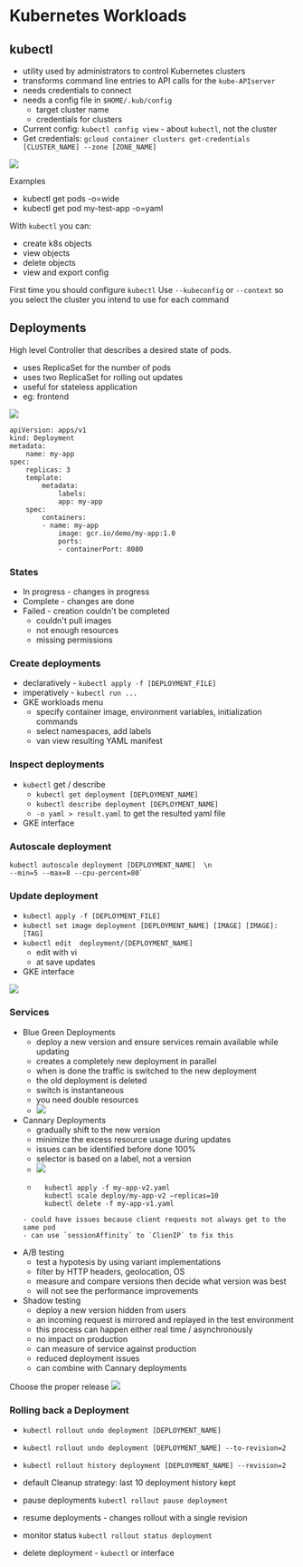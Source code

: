 # Kubernetes Workloads

## kubectl

- utility used by administrators to control Kubernetes clusters
- transforms command line entries to API calls for the `kube-APIserver`
- needs credentials to connect
- needs a config file in `$HOME/.kub/config`
    - target cluster name
    - credentials for clusters
- Current config: `kubectl config view` - about `kubectl`, not the cluster
- Get credentials: `gcloud container clusters get-credentials [CLUSTER_NAME] --zone [ZONE_NAME]`

![](media/kubectl_structure.png)

Examples
- kubectl get pods -o=wide
- kubectl get pod my-test-app -o=yaml

With `kubectl` you can:
- create k8s objects
- view objects
- delete objects
- view and export config

First time you should configure `kubectl`
Use `--kubeconfig` or `--context` so you select the cluster you intend to use for each command

## Deployments
High level Controller that describes a desired state of pods.
- uses ReplicaSet for the number of pods
- uses two ReplicaSet for rolling out updates
- useful for stateless application
- eg: frontend

![](media/deployment.png)

```
apiVersion: apps/v1
kind: Deployment
metadata:
    name: my-app
spec:
    replicas: 3
    template:
        metadata:
            labels:
            app: my-app
    spec:
        containers:
        - name: my-app
            image: gcr.io/demo/my-app:1.0
            ports:
            - containerPort: 8080
```

### States
- In progress - changes in progress
- Complete - changes are done
- Failed - creation couldn't be completed
    - couldn't pull images
    - not enough resources
    - missing permissions

### Create deployments
- declaratively - `kubectl apply -f [DEPLOYMENT_FILE]`
- imperatively - `kubectl run ...`
- GKE workloads menu
    - specify container image, environment variables, initialization commands
    - select namespaces, add labels
    - van view resulting YAML manifest

### Inspect deployments
- `kubectl` get / describe
    - `kubectl get deployment [DEPLOYMENT_NAME]`
    - `kubectl describe deployment [DEPLOYMENT_NAME]`
    - `-o yaml > result.yaml` to get the resulted yaml file
- GKE interface

### Autoscale deployment
```
kubectl autoscale deployment [DEPLOYMENT_NAME]  \n
--min=5 --max=8 --cpu-percent=80`
```

### Update deployment
- `kubectl apply -f [DEPLOYMENT_FILE]`
- `kubectl set image deployment [DEPLOYMENT_NAME] [IMAGE] [IMAGE]:[TAG]`
- `kubectl edit  deployment/[DEPLOYMENT_NAME]`
    - edit with vi
    - at save updates
- GKE interface

![](media/deployment_ramped.png)

### Services
- Blue Green Deployments
    - deploy a new version and ensure services remain available while updating
    - creates a completely new deployment in parallel
    - when is done the traffic is switched to the new deployment
    - the old deployment is deleted
    - switch is instantaneous
    - you need double resources
    - ![](media/deployment_blue_green.png)
- Cannary Deployments
    - gradually shift to the new version
    - minimize the excess resource usage during updates
    - issues can be identified before done 100%
    - selector is based on a label, not a version
    - ![](media/deployment_cannary.png)
    - ```
        kubectl apply -f my-app-v2.yaml
        kubectl scale deploy/my-app-v2 –replicas=10
        kubectl delete -f my-app-v1.yaml
    ```
    - could have issues because client requests not always get to the same pod
    - can use `sessionAffinity` to `ClienIP` to fix this
- A/B testing
    - test a hypotesis by using variant implementations
    - filter by HTTP headers, geolocation, OS
    - measure and compare versions then decide what version was best
    - will not see the performance improvements
- Shadow testing
    - deploy a new version hidden from users
    - an incoming request is mirrored and replayed in the test environment
    - this process can happen either real time / asynchronously
    - no impact on production
    - can measure of service against production
    - reduced deployment issues
    - can combine with Cannary deployments

Choose the proper release
![](media/choosing_strategy.png)

### Rolling back a Deployment
- `kubectl rollout undo deployment [DEPLOYMENT_NAME]`
- `kubectl rollout undo deployment [DEPLOYMENT_NAME] --to-revision=2`
- `kubectl rollout history deployment [DEPLOYMENT_NAME] --revision=2`

- default Cleanup strategy: last 10 deployment history kept
- pause deployments `kubectl rollout pause deployment`
- resume deployments - changes rollout with a single revision
- monitor status `kubectl rollout status deployment`
- delete deployment - `kubectl` or interface

